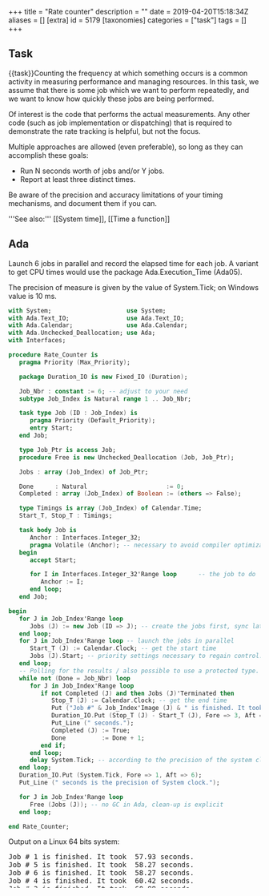 +++
title = "Rate counter"
description = ""
date = 2019-04-20T15:18:34Z
aliases = []
[extra]
id = 5179
[taxonomies]
categories = ["task"]
tags = []
+++

## Task

{{task}}Counting the frequency at which something occurs is a common activity in measuring performance and managing resources. In this task, we assume that there is some job which we want to perform repeatedly, and we want to know how quickly these jobs are being performed.

Of interest is the code that performs the actual measurements. Any other code (such as job implementation or dispatching) that is required to demonstrate the rate tracking is helpful, but not the focus.

Multiple approaches are allowed (even preferable), so long as they can accomplish these goals:

* Run N seconds worth of jobs and/or Y jobs.
* Report at least three distinct times.


Be aware of the precision and accuracy limitations of your timing mechanisms, and document them if you can.

'''See also:''' [[System time]], [[Time a function]]



## Ada

Launch 6 jobs in parallel and record the elapsed time for each job. A variant
to get CPU times would use the package Ada.Execution_Time (Ada05).

The precision of measure is given by the value of System.Tick; on Windows value is 10 ms.

```Ada
with System;                     use System;
with Ada.Text_IO;                use Ada.Text_IO;
with Ada.Calendar;               use Ada.Calendar;
with Ada.Unchecked_Deallocation; use Ada;
with Interfaces;

procedure Rate_Counter is
   pragma Priority (Max_Priority);

   package Duration_IO is new Fixed_IO (Duration);

   Job_Nbr : constant := 6; -- adjust to your need
   subtype Job_Index is Natural range 1 .. Job_Nbr;

   task type Job (ID : Job_Index) is
      pragma Priority (Default_Priority);
      entry Start;
   end Job;

   type Job_Ptr is access Job;
   procedure Free is new Unchecked_Deallocation (Job, Job_Ptr);

   Jobs : array (Job_Index) of Job_Ptr;

   Done      : Natural                      := 0;
   Completed : array (Job_Index) of Boolean := (others => False);

   type Timings is array (Job_Index) of Calendar.Time;
   Start_T, Stop_T : Timings;

   task body Job is
      Anchor : Interfaces.Integer_32;
      pragma Volatile (Anchor); -- necessary to avoid compiler optimization.
   begin
      accept Start;

      for I in Interfaces.Integer_32'Range loop      -- the job to do
         Anchor := I;
      end loop;
   end Job;

begin
   for J in Job_Index'Range loop
      Jobs (J) := new Job (ID => J); -- create the jobs first, sync later
   end loop;
   for J in Job_Index'Range loop -- launch the jobs in parallel
      Start_T (J) := Calendar.Clock; -- get the start time
      Jobs (J).Start; -- priority settings necessary to regain control.
   end loop;
   -- Polling for the results / also possible to use a protected type.
   while not (Done = Job_Nbr) loop
      for J in Job_Index'Range loop
         if not Completed (J) and then Jobs (J)'Terminated then
            Stop_T (J) := Calendar.Clock; -- get the end time
            Put ("Job #" & Job_Index'Image (J) & " is finished. It took ");
            Duration_IO.Put (Stop_T (J) - Start_T (J), Fore => 3, Aft => 2);
            Put_Line (" seconds.");
            Completed (J) := True;
            Done          := Done + 1;
         end if;
      end loop;
      delay System.Tick; -- according to the precision of the system clock
   end loop;
   Duration_IO.Put (System.Tick, Fore => 1, Aft => 6);
   Put_Line (" seconds is the precision of System clock.");

   for J in Job_Index'Range loop
      Free (Jobs (J)); -- no GC in Ada, clean-up is explicit
   end loop;

end Rate_Counter;
```


Output on a Linux 64 bits system:
<pre style="overflow: auto; height: 5em;">
Job # 1 is finished. It took  57.93 seconds.
Job # 5 is finished. It took  58.27 seconds.
Job # 6 is finished. It took  58.27 seconds.
Job # 4 is finished. It took  60.42 seconds.
Job # 3 is finished. It took  60.98 seconds.
Job # 2 is finished. It took  61.12 seconds.
0.000001 seconds is the precision of System clock.

```



## AutoHotkey


### Built in variable

The built in variable [http://ahkscript.org/docs/Variables.htm#TickCount A_TickCount] contains the number of milliseconds since the computer was rebooted. Storing this variable and later comparing it to the current value will measure the time elapsed. A_TickCount has a precision of approximately 10ms.

```AutoHotkey
SetBatchLines, -1
Tick := A_TickCount    ; store tickcount
Loop, 1000000 {
    Random, x, 1, 1000000
    Random, y, 1, 1000000
    gcd(x, y)
}
t := A_TickCount - Tick    ; store ticks elapsed
MsgBox, % t / 1000 " Seconds elapsed.`n" Round(1 / (t / 1000000000), 0) " Loop iterations per second."

gcd(a, b) {    ; Euclidean GCD
    while b
        t := b, b := Mod(a, b), a := t
    return, a
}
```

'''Output:'''

```txt
4.250000 Seconds elapsed.
235294 Loop iterations per second.
```



### Query Performance Counter

The [http://www.autohotkey.com/board/topic/48063-qpx-delay-based-on-queryperformancecounter/ QPX function] by SKAN wraps the [http://msdn.microsoft.com/en-us/library/windows/desktop/ms644904%28v=vs.85%29.aspx QueryPerformanceCounter] DLL, and is precise to one thousandth of a millisecond.

```AutoHotkey
SetBatchLines, -1
QPX(1)  ; start timer
Loop, 1000000 {
    Random, x, 1, 1000000
    Random, y, 1, 1000000
    gcd(x, y)
}
t := QPX(0) ; end timer
MsgBox, % t " Seconds elapsed.`n" Round(1 / (t / 1000000), 0) " Loop iterations per second."

QPX( N=0 ) { ; Wrapper for QueryPerformanceCounter()by SKAN | CD: 06/Dec/2009
    Static F,A,Q,P,X ; www.autohotkey.com/forum/viewtopic.php?t=52083 | LM: 10/Dec/2009
    If  ( N && !P )
        Return  DllCall("QueryPerformanceFrequency",Int64P,F) + (X:=A:=0) + DllCall("QueryPerformanceCounter",Int64P,P)
    DllCall("QueryPerformanceCounter",Int64P,Q), A:=A+Q-P, P:=Q, X:=X+1
    Return  ( N && X=N ) ? (X:=X-1)<<64 : ( N=0 && (R:=A/X/F) ) ? ( R + (A:=P:=X:=0) ) : 1
}

gcd(a, b) {    ; Euclidean GCD
    while b
        t := b, b := Mod(a, b), a := t
    return, a
}
```

'''Output:'''

```txt
4.428430 Seconds elapsed.
225814 Loop iterations per second.
```



## BaCon

The TIMER builtin returns the elapsed time since start of program run, in milliseconds.


```freebasic
' Rate counter
FOR i = 1 TO 3
    GOSUB timeit
NEXT

i = 2000
GOSUB timeit
END

LABEL timeit
    iter = 0
    starter = TIMER
    WHILE TRUE DO
        INCR iter
        IF TIMER >= starter + i THEN BREAK
    WEND
    PRINT iter, " iterations in ", i, " millisecond", IIF$(i > 1, "s", "")
    RETURN
```


```txt
prompt$ ./rate-counter
6169 iterations in 1 millisecond
16025 iterations in 2 milliseconds
23977 iterations in 3 milliseconds
28167202 iterations in 2000 milliseconds
```



## BBC BASIC

```bbcbasic
      PRINT "Method 1: Calculate reciprocal of elapsed time:"
      FOR trial% = 1 TO 3
        start% = TIME
        PROCtasktomeasure
        finish% = TIME
        PRINT "Rate = "; 100 / (finish%-start%) " per second"
      NEXT trial%

      PRINT '"Method 2: Count completed tasks in one second:"
      FOR trial% = 1 TO 3
        runs% = 0
        finish% = TIME + 100
        REPEAT
          PROCtasktomeasure
          IF TIME < finish% runs% += 1
        UNTIL TIME >= finish%
        PRINT "Rate = "; runs% " per second"
      NEXT trial%
      END

      REM This is an example, replace with the task you want to measure
      DEF PROCtasktomeasure
      LOCAL i%
      FOR i% = 1 TO 1000000
      NEXT
      ENDPROC
```

'''Sample output:'''

```txt

Method 1: Calculate reciprocal of elapsed time:
Rate = 9.09090909 per second
Rate = 9.09090909 per second
Rate = 9.09090909 per second

Method 2: Count completed tasks in one second:
Rate = 9 per second
Rate = 9 per second
Rate = 9 per second

```



## C

This code stores all of the data of the rate counter and its configuration in an instance of a struct named '''rate_state_s''', and a function named '''tic_rate''' is called on that struct instance every time we complete a job.  If a configured time has elapsed, '''tic_rate''' calculates and reports the tic rate, and resets the counter.


```c
#include <stdio.h>
#include <time.h>

// We only get one-second precision on most systems, as
// time_t only holds seconds.
struct rate_state_s
{
    time_t lastFlush;
    time_t period;
    size_t tickCount;
};

void tic_rate(struct rate_state_s* pRate)
{
    pRate->tickCount += 1;

    time_t now = time(NULL);

    if((now - pRate->lastFlush) >= pRate->period)
    {
        //TPS Report
        size_t tps = 0.0;
        if(pRate->tickCount > 0)
            tps = pRate->tickCount / (now - pRate->lastFlush);

        printf("%u tics per second.\n", tps);

        //Reset
        pRate->tickCount = 0;
        pRate->lastFlush = now;
    }
}

// A stub function that simply represents whatever it is
// that we want to multiple times.
void something_we_do()
{
    // We use volatile here, as many compilers will optimize away
    // the for() loop otherwise, even without optimizations
    // explicitly enabled.
    //
    // volatile tells the compiler not to make any assumptions
    // about the variable, implying that the programmer knows more
    // about that variable than the compiler, in this case.
    volatile size_t anchor = 0;
    size_t x = 0;
    for(x = 0; x < 0xffff; ++x)
    {
        anchor = x;
    }
}

int main()
{
    time_t start = time(NULL);

    struct rate_state_s rateWatch;
    rateWatch.lastFlush = start;
    rateWatch.tickCount = 0;
    rateWatch.period = 5; // Report every five seconds.

    time_t latest = start;
    // Loop for twenty seconds
    for(latest = start; (latest - start) < 20; latest = time(NULL))
    {
        // Do something.
        something_we_do();

        // Note that we did something.
        tic_rate(&rateWatch);
    }

    return 0;
}
```



## C++

This code defines the counter as a class, '''CRateState'''. The counter's period is configured as an argument to its constructor, and the rest of the counter state is kept as class members. A member function '''Tick()''' manages updating the counter state, and reports the tic rate if the configured period has elapsed.


```cpp
#include <iostream>
#include <ctime>

// We only get one-second precision on most systems, as
// time_t only holds seconds.
class CRateState
{
protected:
    time_t m_lastFlush;
    time_t m_period;
    size_t m_tickCount;
public:
    CRateState(time_t period);
    void Tick();
};

CRateState::CRateState(time_t period) : m_lastFlush(std::time(NULL)),
                                        m_period(period),
                                        m_tickCount(0)
{ }

void CRateState::Tick()
{
    m_tickCount++;

    time_t now = std::time(NULL);

    if((now - m_lastFlush) >= m_period)
    {
        //TPS Report
        size_t tps = 0.0;
        if(m_tickCount > 0)
            tps = m_tickCount / (now - m_lastFlush);

        std::cout << tps << " tics per second" << std::endl;

        //Reset
        m_tickCount = 0;
        m_lastFlush = now;
    }
}

// A stub function that simply represents whatever it is
// that we want to multiple times.
void something_we_do()
{
    // We use volatile here, as many compilers will optimize away
    // the for() loop otherwise, even without optimizations
    // explicitly enabled.
    //
    // volatile tells the compiler not to make any assumptions
    // about the variable, implying that the programmer knows more
    // about that variable than the compiler, in this case.
    volatile size_t anchor = 0;
    for(size_t x = 0; x < 0xffff; ++x)
    {
        anchor = x;
    }
}

int main()
{
    time_t start = std::time(NULL);

    CRateState rateWatch(5);

    // Loop for twenty seconds
    for(time_t latest = start; (latest - start) < 20; latest = std::time(NULL))
    {
        // Do something.
        something_we_do();

        // Note that we did something.
        rateWatch.Tick();
    }

    return 0;
}
```



## Common Lisp

Common Lisp already has a <code>time</code> macro.

```lisp
(time (do some stuff))
```
 will give a timing report about "stuff" on the trace output.  We can define something similar with repeats:

```lisp
(defmacro time-this (cnt &rest body)
  (let ((real-t (gensym)) (run-t (gensym)))
    `(let (,real-t ,run-t)
       (setf ,real-t (get-internal-real-time)
	     ,run-t  (get-internal-run-time))
       (loop repeat ,cnt do ,@body)
       (list (/ (- (get-internal-real-time) ,real-t)
		(coerce internal-time-units-per-second 'float))
	     (/ (- (get-internal-run-time) ,run-t)
		(coerce internal-time-units-per-second 'float))))))
```


Call the <code>time-this</code> macro to excute a loop 99 times:

```lisp
(print (time-this 99 (loop for i below 10000 sum i)))
```
which gives a pair of numbers, the real time and the run time, both in seconds:<lang>(0.023 0.022)
```



## D



```d

import std.stdio;
import std.conv;
import std.datetime.stopwatch;

int a;
void f0() {}
void f1() { auto b = a; }
void f2() { auto b = to!string(a); }


void main()
{
  auto r = benchmark!(f0, f1, f2)(10_000);

  writeln("Time fx took to run 10,000 times:\n");
  writeln("f0: ", r[0]);
  writeln("f1: ", r[1]);
  writeln("f2: ", r[2]);

}


```


```txt

Time fx took to run 10,000 times:

f0: 37 μs and 7 hnsecs
f1: 56 μs and 2 hnsecs
f2: 1 ms, 966 μs, and 6 hnsecs


```




## E


```e>def makeLamportSlot := <import:org.erights.e.elib.slot.makeLamportSlot


The rate counter:

/** Returns a function to call to report the event being counted, and an
    EverReporter slot containing the current rate, as a float64 in units of
    events per millisecond. */
def makeRateCounter(timer, reportPeriod) {
    var count := 0
    var start := timer.now()
    def &rate := makeLamportSlot(nullOk[float64], null)

    def signal() {
        def time := timer.now()
        count += 1
        if (time >= start + reportPeriod) {
            rate := count / (time - start)
            start := time
            count := 0
        }
    }

    return [signal, &rate]
}
```


The test code:


```e
/** Dummy task: Retrieve http://localhost/ and return the content. */
def theJob() {
    return when (def text := <http://localhost/> <- getText()) -> {
        text
    }
}

/** Repeatedly run 'action' and wait for it until five seconds have elapsed. */
def repeatForFiveSeconds(action) {
    def stopTime := timer.now() + 5000
    def loop() {
        if (timer.now() < stopTime) {
            when (action <- ()) -> {
                loop()
            }
        }
    }
    loop()
}

def whenever := <import:org.erights.e.elib.slot.whenever>

def [signal, &rate] := makeRateCounter(timer, 1000)

# Prepare to report the rate info.
whenever([&rate], fn {
    println(`Rate: ${rate*1000} requests/sec`)
}, fn {true})

# Do some stuff to be counted.
repeatForFiveSeconds(fn {
    signal()
    theJob()
})
```



## Erlang

Measuring elapsed time is built into the timer module. Doing something during a time period requires code. For normal use the Fun should take a large amount of microseconds, our unit of measurement.

```Erlang

-module( rate_counter ).

-export( [fun_during_seconds/2, task/0] ).

fun_during_seconds( Fun, Seconds ) ->
	My_pid = erlang:self(),
	Ref = erlang:make_ref(),
        Pid = erlang:spawn( fun() -> fun_during_seconds_loop( My_pid, Fun ) end ),
        timer:send_after( Seconds * 1000, My_pid, {stop, Ref} ),
	N = fun_during_seconds_receive_loop( Ref, Pid, 0 ),
	erlang:exit( Pid, kill ),
	N.

task() ->
    Results = [timer:tc( fun() -> io:fwrite("Hello, world!~n") end ) || _X <- lists:seq(1, 3)],
    Times = [X || {X, _Returned} <- Results],
    io:fwrite( "Times ~p, average ~p microseconds.~n", [Times, lists:sum(Times) / erlang:length(Times)]),
    N =	fun_during_seconds( fun() -> math:sqrt(123) end, 2 ),
    io:fwrite( "Square root of 123, during 2	seconds, was done ~p times.~n", [N] ).



fun_during_seconds_loop( Pid, Fun ) ->
	Fun(),
	Pid ! {one_time, erlang:self()},
	fun_during_seconds_loop( Pid, Fun ).

fun_during_seconds_receive_loop( Ref, Pid, N ) ->
	receive
	{stop, Ref} -> N;
        {one_time, Pid} -> fun_during_seconds_receive_loop( Ref, Pid, N + 1 )
	end.


```

```txt

19> rate_counter:task().
Hello, world!
Hello, world!
Hello, world!
Times [54,26,52], average 44.0 microseconds.
Square root of 123, during 2 seconds, was done 6398906 times.

```



## ERRE


```ERRE

PROGRAM RATE_COUNTER

!
! for rosettacode.org
!

!
! This is an example, replace with the task you want to  measure
!
PROCEDURE TASK_TO_MEASURE
  LOCAL I
    FOR I=1 TO 1000000 DO
    END FOR
END PROCEDURE

BEGIN
    PRINT("Method 1: Calculate reciprocal of elapsed time:")
    FOR TRIAL%=1 TO 3 DO
      START=TIMER
      TASK_TO_MEASURE
      FINISH=TIMER
      PRINT("Rate =";100/(FINISH-START);"per second")
    END FOR

    PRINT("Method 2: Count completed tasks in one minute:")
    FOR TRIAL%=1 TO 3 DO
      RUNS%=0
      FINISH=TIMER+60
      REPEAT
        TASK_TO_MEASURE
        IF TIMER<FINISH THEN RUNS%+=1 END IF
      UNTIL TIMER>=FINISH
      PRINT("Rate =";RUNS%;"per minute")
    END FOR
END PROGRAM

```

Time elapsed is measured with TIMER function (taken from computer clock).
```txt

Method 1: Calculate reciprocal of elapsed time:
Rate = 25.24655 per second
Rate = 25.32147 per second
Rate = 25.6513 per second
Method 2: Count completed tasks in one minute:
Rate = 15 per second
Rate = 15 per second
Rate = 15 per second

```



## Fortran

Standard Fortran does not offer facilities for starting another task, nor for monitoring such a task's consumption of cpu time against clock time. However, a program can monitor its ''own'' usage by invoking a suitable routine at appropriate points in its computation, say on each new iteration of its outermost DO-loop, and thus generate progress reports that could also include an estimated time of finishing. This requires access to system timers, usually achieved via invocations of special routines that are often specific to an installation. But F90 introduced the intrinsic <code>CALL CPU_TIME(T)</code> that returns a "processor-dependent approximation of the processor time in seconds" in <code>T</code> a floating-point variable.

Similarly, an installation may offer local routines to report the date and time, and F90 has introduced an intrinsic that can be invoked as <code>CALL DATE_AND_TIME(VALUES = MARK)</code> where MARK is an eight-element integer array, rather exhaustingly returning year, month, day, minutes from GMT (or UT, ''etc''), hour, minute, second, milliseconds.

So, in
```Fortran
      DO I = FIRST,LAST
        IF (PROGRESSNOTE((I - FIRST)/(LAST - FIRST + 1.0))) WRITE (6,*) "Reached ",I,", towards ",LAST
        ...much computation...
      END DO
```

Function PROGRESSNOTE is invoked at the start of each iteration, with its parameter stating how much progress has been made on a scale of zero to one, with a "zero progress" restarting its timers. The function notes whether sufficient clock time has elapsed since its previous report (more than six seconds, for example) and if so, returns ''true'' after starting an output line with a standard report giving an estimated time to run and an estimated time (and date, if not the current day) of finishing. This line is not terminated; the invoking routine appends its own progress message, tailored to the nature of the task it is working through. For instance,

```txt

                              Standard progress report|Tailored message.
ETF + 6·2hrs!@Monday    17/ 7/2017  5:23:25·013am.  0% Dumping Monday     3/ 2/1749.
ETF + 6·2hrs!@Monday    17/ 7/2017  5:23:37·167am.  0% Dumping Sunday     9/ 3/1749.
ETF + 6·2hrs!@Monday    17/ 7/2017  5:26:06·383am.  0% Dumping Friday    11/ 4/1749.
ETF + 6·1hrs!@Monday    17/ 7/2017  5:21:23·397am.  0% Dumping Friday    16/ 5/1749.

```

Thus, the human waiting at the computer screen can monitor the rate of progress and know to go for a walk, or not.

Incidentally, on windows systems at least, frequent invocations of the date and time routine can cause execution to run ''much'' slower, or worse. A loop waiting for the system's DATE_AND_TIME result to attain a specified value will instead cause a crash.

For another approach, imagine a long-running program, WORKER, that writes various remarks to standard output as it goes, and consider another, TIMESTAMP, that copies from standard input to standard output, prefixing each line with a date and time stamp, perhaps invoked via something like <code>WORKER | TIMESTAMP >Log.txt</code> - the vertical bar an amusing choice to symbolise a horizontal "pipe". When everything finishes, the log file can be analysed to determine the rate of progress. But alas, in the windows world, the stages of a "pipeline" are performed serially, not simultaneously - the vertical bar symbolising this separation. All output from WORKER will be saved in a temporary disc file then when WORKER finishes that file will be fed as input to TIMESTAMP, thereby producing data only on the rate of file input/output.


## Go

```go
package main

import (
    "fmt"
    "math/rand"
    "time"
)

// representation of time.Time is nanosecond, actual resolution system specific
type rateStateS struct {
    lastFlush time.Time
    period    time.Duration
    tickCount int
}

func ticRate(pRate *rateStateS) {
    pRate.tickCount++
    now := time.Now()
    if now.Sub(pRate.lastFlush) >= pRate.period {
        // TPS Report
        tps := 0.
        if pRate.tickCount > 0 {
            tps = float64(pRate.tickCount) / now.Sub(pRate.lastFlush).Seconds()
        }
        fmt.Println(tps, "tics per second.")

        // Reset
        pRate.tickCount = 0
        pRate.lastFlush = now
    }
}

func somethingWeDo() {
    time.Sleep(time.Duration(9e7 + rand.Int63n(2e7))) // sleep about .1 second.
}

func main() {
    start := time.Now()

    rateWatch := rateStateS{
        lastFlush: start,
        period:    5 * time.Second,
    }

    // Loop for twenty seconds
    latest := start
    for latest.Sub(start) < 20*time.Second {
        somethingWeDo()
        ticRate(&rateWatch)
        latest = time.Now()
    }
}
```

Output:

```txt

9.941784884430728 tics per second.
10.01399996465647 tics per second.
9.848572291869138 tics per second.

```



## Haskell

This solution returns the time deltas in picosecond resolution.

```haskell

import Control.Monad
import Control.Concurrent
import Data.Time

getTime :: IO DiffTime
getTime = fmap utctDayTime getCurrentTime

addSample :: MVar [a] -> a -> IO ()
addSample q v = modifyMVar_ q (return . (v:))

timeit :: Int -> IO a -> IO [DiffTime]
timeit n task = do
    samples <- newMVar []
    forM_ [0..n] $ \n -> do
        t1 <- getTime
        task
        t2 <- getTime
        addSample samples (t2 - t1)

    readMVar samples

main = timeit 10 (threadDelay 1000000)

```



## HicEst

The script opens a modeless dialog with 3 buttons: "Hits++" to increase Hits, "Count 5 sec" to reset Hits and initialize a delayed call to F5 after 5 sec, "Rate" to display the current rate on the status bar.

```HicEst
CHARACTER prompt='Count "Hits++" for 5 sec, get current rate'

DLG(Button="1:&Hits++", CALL="cb", B="2:&Count 5sec", B="3:&Rate", RC=retcod, TItle=prompt, WIN=hdl)

SUBROUTINE cb              ! callback after dialog buttons
  IF(retcod == 1) THEN     ! "Hits++" button
    Hits = Hits + 1
  ELSEIF(retcod == 2) THEN ! "Count 5 sec" button
    Hits = 0
    ALARM(5, 5)            ! call F5 in 5 seconds
    t_start = TIME()
  ELSE                     ! "Rate" button
    sec = TIME() - t_start
    WRITE(StatusBar) 'Average rate since last "5 sec" button = ', hits/sec, " Hz"
  ENDIF
END

SUBROUTINE F5 ! called 5 sec after button "5 sec"
  WRITE(StatusBar) Hits, "hits last 5 sec"
END
```



## J

'''Solution'''


```j
   x (6!:2) y
```

The foreign conjunction <code>6!:2</code> will execute the code <code>y</code> (right argument), <code>x</code> times (left argument) and report the average time in seconds required for one execution.

'''Example:'''

```j
   list=: 1e6 ?@$ 100           NB. 1 million random integers from 0 to 99
   freqtable=: ~. ,. #/.~       NB. verb to calculate and build frequency table
   20 (6!:2) 'freqtable list'   NB. calculate and build frequency table for list, 20 times
0.00994106
```


Note, if instead we want distinct times instead of averaged times we can use a repeated counter for the number of times to execute the code


```j
   1 1 1 (6!:2) 'freqtable list'
0.0509995 0.0116702 0.0116266
```



## Java

```java
import java.util.function.Consumer;

public class RateCounter {

    public static void main(String[] args) {
        for (double d : benchmark(10, x -> System.out.print(""), 10))
            System.out.println(d);
    }

    static double[] benchmark(int n, Consumer<Integer> f, int arg) {
        double[] timings = new double[n];
        for (int i = 0; i < n; i++) {
            long time = System.nanoTime();
            f.accept(arg);
            timings[i] = System.nanoTime() - time;
        }
        return timings;
    }
}
```



```txt
70469.0
2047.0
1169.0
877.0
877.0
877.0
877.0
877.0
877.0
877.0
```



###  Stream based solution

```java
import java.util.function.IntConsumer;
import java.util.stream.DoubleStream;

import static java.lang.System.nanoTime;
import static java.util.stream.DoubleStream.generate;

import static java.lang.System.out;

public interface RateCounter {
  public static void main(final String... arguments) {
    benchmark(
      10,
      x -> out.print(""),
      10
    )
      .forEach(out::println)
    ;
  }

  public static DoubleStream benchmark(
    final int n,
    final IntConsumer consumer,
    final int argument
  ) {
    return generate(() -> {
      final long time = nanoTime();
      consumer.accept(argument);
      return nanoTime() - time;
    })
      .limit(n)
    ;
  }
}
```



```txt
81431.0
3987.0
3205.0
3081.0
3020.0
3101.0
3040.0
3102.0
3072.0
3060.0
```



## JavaScript

The ''benchmark'' function below executes a given function n times, calling it with the specified arguments. After execution of all functions, it returns an array with the execution time of each execution, in milliseconds.


```javascript
function millis() { // Gets current time in milliseconds.
  return (new Date()).getTime();
}

/* Executes function 'func' n times, returns array of execution times. */
function benchmark(n, func, args) {
  var times = [];
  for (var i=0; i<n; i++) {
    var m = millis();
    func.apply(func, args);
    times.push(millis() - m);
  }
  return times;
}
```



## Jsish


```javascript
#!/usr/bin/env jsish
"use strict";
/* Rate counter, timer access, in Jsish */

/* System time in milliseconds */
var runs = 0, newMs;
function countJobsIsTheJob() { runs += 1; }
var milliSeconds = strptime();
while ((newMs = strptime()) < (milliSeconds + 1000)) { countJobsIsTheJob(); }
puts(runs, 'runs in', newMs - milliSeconds, 'ms');


/* Builtin times test(callback, runs), result in microseconds */
function sleeper() { sleep(10); }

var timer;
for (var i = 1; i < 4; i++) {
    timer = times(sleeper, 100);
    puts(timer, 'μs to sleep 10 ms, 100 times');
}
```


```txt

prompt$ jsish rateCounter.jsi
81494 runs in 1000 ms
1019410 μs to sleep 10 ms, 100 times
1018384 μs to sleep 10 ms, 100 times
1018984 μs to sleep 10 ms, 100 times
```



## Julia

The elapsed() macro in Julia generally is accurate in the nanosecond range.

```julia
dosomething() = sleep(abs(randn()))

function runNsecondsworthofjobs(N)
    times = Vector{Float64}()
    totaltime = 0
    runcount = 0
    while totaltime < N
        t = @elapsed(dosomething())
        push!(times, t)
        totaltime += t
        runcount += 1
    end
    println("Ran job $runcount times, for total time of $totaltime seconds.")
    println("Average time per run was $(sum(times)/length(times)) seconds.")
    println("Individual times of the jobs in seconds were:")
    for t in times
        println("    $t")
    end
end

runNsecondsworthofjobs(5)

```
```txt
 Ran job 5 times, for total time of 5.215301074 seconds.
 Average time per run was 1.0430602148 seconds.
 Individual times of the jobs in seconds were:
     1.901202753
     0.706044625
     0.485377196
     0.489283165
     1.633393335

```



## Kotlin

```scala
// version 1.1.3

typealias Func<T> = (T) -> T

fun cube(n: Int) = n * n * n

fun <T> benchmark(n: Int, func: Func<T>, arg: T): LongArray {
    val times = LongArray(n)
    for (i in 0 until n) {
         val m = System.nanoTime()
         func(arg)
         times[i] = System.nanoTime() - m
    }
    return times
}

fun main(args: Array<String>) {
    println("\nTimings (nanoseconds) : ")
    for (time in benchmark(10, ::cube, 5)) println(time)
}
```


Sample output:

```txt

154430
2100
1275
1138
1063
1113
1087
1088
1063
1025

```



## Liberty BASIC

precision depends on OS. It is 16 (sometines cames as 15) ms for XP and 10 ms for Win2000.

```lb

Print "Rate counter"
print "Precision: system clock, ms ";
t0=time$("ms")
while time$("ms")=t0    'busy loop till click ticks
wend
print time$("ms")-t0
print

Print "Run jobs N times, report every time"
Print "After that, report average time"
N=10
t00=time$("ms")
for i = 1 to 10
    scan
    t0=time$("ms")
    'any code we want to measure goes here
    res = testFunc()
    'end of measured code
    t1=time$("ms")
    ElapsedTime = t1-t0
    print "Job #";i;" Elapsed time, ms ";ElapsedTime, 1000/ElapsedTime; " ticks per second"
next
print "---------------------------------"
print "Average time, ms, is ";(t1-t00)/N,  1000/((t1-t00)/N); " ticks per second"


print
print "Run jobs for not less then N seconds (if time up, it'll finish last job)"
print "After that, report average time"

NSec=5
i = 0
t00=time$("ms")
while time$("ms")<t00+NSec*1000
    scan
    i = i+1
    t0=time$("ms")
    'any code we want to measure goes here
    res = testFunc()
    'end of measured code
    t1=time$("ms")
    ElapsedTime = t1-t0
    print "Job #";i;" Elapsed time, ms ";ElapsedTime,  1000/ElapsedTime; " ticks per second"
wend
print "---------------------------------"
print "Average time, ms, is ";(t1-t00)/i,  1000/((t1-t00)/i); " ticks per second"

end

function testFunc()
    s=0
    for i = 1 to 30000
        s=s+sin(i)/30000
    next
    testFunc = s
end function

```



## OxygenBasic

Rate Counter Deluxe, giving start and finish times + duration. The duration is measured in seconds using the system performance counter, resolved to the nearest microsecond.

```oxygenbasic

'
### ==

'TIME API
'
### ==


'http://msdn.microsoft.com/en-us/library/windows/desktop/ms724950(v=vs.85).aspx

extern lib "kernel32.dll"

type SYSTEMTIME
  WORD wYear
  WORD wMonth
  WORD wDayOfWeek
  WORD wDay
  WORD wHour
  WORD wMinute
  WORD wSecond
  WORD wMilliseconds
end type

void GetSystemTime(SYSTEMTIME*t)
void GetLocalTime(SYSTEMTIME*t)
void QueryPerformanceCounter(quad*c)
void QueryPerformanceFrequency(quad*freq)
void Sleep(sys millisecods)

end extern

String WeekDay[7]={"Sunday","Monday","Tuesday","Wednesday",
"Thursday","Friday","Saturday"}

String MonthName[12]={"January","February","March","April","May","June",
"July","August","September","October","November","December"}


'
### ========

Class Jobrecord
'
### ========


  has SYSTEMTIME stt
  has SYSTEMTIME fin
  quad countA
  quad CountB
  quad freq
  sys  serial

  method pad(string s) as string
    method=s
    if len(method)<2 then method="0"+method
  end method


  method ShowDateTime(sys a,f) as string

  SYSTEMTIME *t

  if a then
    @t=@fin
  else
    @t=@stt
  end if
  '
  String month=pad(str t.wMonth)
  String day=pad(str t.wDay)
  if f=0 then
    return "" t.wYear "-" month "-" day "    "+
    pad(t.wHour) ":" pad(t.wMinute) ":" pad(t.wSecond) ":" t.wMilliSeconds
  elseif f=1
    return WeekDay[t.wDayOfWeek+1 and 7 ] " " +
    MonthName[t.wMonth and 31] " " day " " t.wYear
  end if
  end method

  method Start()
  QueryPerformanceCounter countA
  QueryPerformanceFrequency freq
  serial++
  GetLocalTime stt
  end method

  method Finish()
  GetLocalTime fin
  QueryPerformanceCounter countB
  end method


  method ShowDuration() as string
  return str((countB-countA)/freq,6) 'seconds with microsecond resolution
  end method

  method report() as string
  string tab=chr(9), cr=chr(13)+chr(10)
  method="Job:" tab serial cr +
  "Duration:"   tab ShowDuration() cr +
  "Start: "     tab ShowDateTime(0,0) cr +
  "Finish:"     tab ShowDateTime(1,0) cr +
  ShowDateTime(1,1) cr
  end method

end class

'#recordof JobRecord

'====
'TEST
'====

JobRecord JR
JR.start
sleep 100 'JOB!
JR.finish
print JR.Report
'putfile "s.txt",JR.Report
'
'Job:	1
'Duration:	0.099026
'Start: 	2012-07-01    00:52:36:874
'Finish:	2012-07-01    00:52:36:974
'Sunday July 01 2012

```



## Mathematica

The first parameter for both of these functions can be any program code.

<lang>jobRateCounted[fn_,Y_Integer]:=First[AbsoluteTiming[Do[fn,{Y}]]/Y;
SetAttributes[jobRateCounted,HoldFirst]

jobRatePeriod[fn_,time_]:=Block[{n=0},TimeConstrained[While[True,fn;n++]];n/time];
SetAttributes[jobRatePeriod,HoldFirst]
```



## PARI/GP


```parigp
a=0;
b=0;
for(n=1,20000000,
  a=a+gettime();
  if(a>60000,print(b);a=0;b=0);
'''code to test'''
  b=b+1;
  a=a+gettime();
  if(a>60000,print(b);a=0;b=0)
)
```



## Perl

The [http://perldoc.perl.org/Benchmark.html Benchmark] module can rate code per time, or per loops executed:

```perl
use Benchmark;

timethese COUNT,{ 'Job1' => &job1, 'Job2' => &job2 };

sub job1
{
	...job1 code...
}
sub job2
{
	...job2 code...
}
```

A negative COUNT will run each job for at least COUNT seconds.

A positive COUNT will run each job COUNT times.

## Perl 6


```perl6
sub runrate($N where $N > 0, &todo) {
    my $n = $N;

    my $start = now;
    todo() while --$n;
    my $end = now;

    say "Start time: ", DateTime.new($start).Str;
    say "End time: ", DateTime.new($end).Str;
    my $elapsed = $end - $start;

    say "Elapsed time: $elapsed seconds";
    say "Rate: { ($N / $elapsed).fmt('%.2f') } per second\n";
}

sub factorial($n) { (state @)[$n] //= $n < 2 ?? 1 !! $n * factorial($n-1) }

runrate 10000, { state $n = 1; factorial($n++) }

runrate 10000, { state $n = 1; factorial($n++) }
```

```txt
Start time: 2013-03-08T20:57:02Z
End time: 2013-03-08T20:57:03Z
Elapsed time: 1.5467497 seconds
Rate: 6465.17 per second

Start time: 2013-03-08T20:57:03Z
End time: 2013-03-08T20:57:04Z
Elapsed time: 0.7036318 seconds
Rate: 14211.98 per second
```

The <tt>Instant</tt> type in Perl 6 is defined to be based on TAI seconds, and represented with rational numbers that are more than sufficiently accurate to represent your clock's accuracy.  The actual accuracy will depend on your clock's accuracy (even if you don't have an atomic clock in your kitchen, your smartphone can track various orbiting atomic clocks, right?) modulo the vagaries of returning the atomic time (or unreasonable facsimile) via system calls and library APIs.


## Phix

On windows, time() advances in ~0.015s increments, whereas on linux it is ~0.0000016s.

```Phix
procedure task_to_measure()
    sleep(0.1)
end procedure

printf(1,"method 1: calculate reciprocal of elapsed time:\n")
for trial=1 to 3 do
    atom t=time()
    task_to_measure()
    t = time()-t
    string r = iff(t?sprintf("%g",1/t):"inf")
    printf(1,"rate = %s per second\n",{r})
end for

printf(1,"method 2: count completed tasks in one second:\n")
for trial=1 to 3 do
    integer runs=0
    atom finish=time()+1
    while true do
        task_to_measure()
        if time()>=finish then exit end if
        runs += 1
    end while
    printf(1,"rate = %d per second\n",runs)
end for
```

Of course it fails to achieve the perfect 10/s, due to the overhead of call/ret/time/printf etc.

```txt

method 1: calculate reciprocal of elapsed time:
rate = 9.17431 per second
rate = 9.09091 per second
rate = 9.17431 per second
method 2: count completed tasks in one second:
rate = 9 per second
rate = 9 per second
rate = 9 per second

```



## PicoLisp

[http://software-lab.de/doc/refU.html#usec usec] returns a relative time in
microseconds. This can be used, for example, to measure the time between two key
strokes

```PicoLisp
(prin "Hit a key ... ")
(key)
(prinl)
(let Usec (usec)
   (prin "Hit another key ... ")
   (key)
   (prinl)
   (prinl "This took " (format (- (usec) Usec) 6) " seconds") )
```

Output:

```txt
Hit a key ...
Hit another key ...
This took 3.132058 seconds
```

The [http://software-lab.de/doc/refB.html#bench bench] benchmark function could
also be used. Here we measure the time until a key is pressed

```PicoLisp
(bench (key))
```


```txt
1.761 sec
-> "a"
```



## PowerShell


```PowerShell

[datetime]$start = Get-Date

[int]$count = 3

[timespan[]]$times = for ($i = 0; $i -lt $count; $i++)
{
    Measure-Command {0..999999 | Out-Null}
}

[datetime]$end = Get-Date

$rate = [PSCustomObject]@{
    StartTime      = $start
    EndTime        = $end
    Duration       = ($end - $start).TotalSeconds
    TimesRun       = $count
    AverageRunTime = ($times.TotalSeconds | Measure-Object -Average).Average
}

$rate | Format-List

```

```txt

StartTime      : 10/27/2016 3:33:16 PM
EndTime        : 10/27/2016 3:33:30 PM
Duration       : 13.9062588
TimesRun       : 3
AverageRunTime : 4.63301593333333

```



## PureBasic


### Counting frequence of an event


```PureBasic
Procedure.d TimesPSec(Reset=#False)
  Static starttime, cnt
  Protected Result.d, dt
  If Reset
    starttime=ElapsedMilliseconds(): cnt=0
  Else
    cnt+1
    dt=(ElapsedMilliseconds()-starttime)
    If dt
      Result=cnt/(ElapsedMilliseconds()-starttime)
    EndIf
  EndIf
  ProcedureReturn Result*1000
EndProcedure

If OpenWindow(0,#PB_Ignore,#PB_Ignore,220,110,"",#PB_Window_SystemMenu)
  Define Event, r.d, GadgetNumber
  ButtonGadget(0,10, 5,200,35,"Click me!")
  ButtonGadget(1,10,70,100,35,"Reset")
  TextGadget  (2,10,45,200,25,"")
  TimesPSec(1)
  Repeat
    Event=WaitWindowEvent()
    If Event=#PB_Event_Gadget
      GadgetNumber =EventGadget()
      If GadgetNumber=0
        r=TimesPSec()
        SetGadgetText(2,"You are clicking at "+StrD(r,5)+" Hz.")
      ElseIf GadgetNumber=1
        TimesPSec(1)
        SetGadgetText(2,"Counter zeroed.")
      EndIf
    EndIf
  Until Event=#PB_Event_CloseWindow
EndIf
```



### Counting events for a time period


```PureBasic
Procedure DummyThread(arg)
  Define.d dummy=#PI*Pow(arg,2)/4
EndProcedure

start=ElapsedMilliseconds()
Repeat
  T=CreateThread(@DummyThread(),Random(100))
  WaitThread(T)
  cnt+1
Until start+10000<=ElapsedMilliseconds(); Count for 10 sec

msg$="We got "+Str(cnt)+" st."+Chr(10)+StrF(cnt/10,2)+" threads per sec."
MessageRequester("Counting threads in 10 sec",msg$)
```



## Python


```python
import subprocess
import time

class Tlogger(object):
    def __init__(self):
        self.counts = 0
        self.tottime = 0.0
        self.laststart = 0.0
        self.lastreport = time.time()

    def logstart(self):
        self.laststart = time.time()

    def logend(self):
        self.counts +=1
        self.tottime += (time.time()-self.laststart)
        if (time.time()-self.lastreport)>5.0:   # report once every 5 seconds
           self.report()

    def report(self):
        if ( self.counts > 4*self.tottime):
            print "Subtask execution rate: %f times/second"% (self.counts/self.tottime);
        else:
            print "Average execution time: %f seconds"%(self.tottime/self.counts);
        self.lastreport = time.time()


def taskTimer( n, subproc_args ):
    logger = Tlogger()

    for x in range(n):
        logger.logstart()
        p = subprocess.Popen(subproc_args)
        p.wait()
        logger.logend()
    logger.report()


import timeit
import sys

def main( ):

    # for accurate timing of code segments
    s = """j = [4*n for n in range(50)]"""
    timer = timeit.Timer(s)
    rzlts = timer.repeat(5, 5000)
    for t in rzlts:
        print "Time for 5000 executions of statement = ",t

    # subprocess execution timing
    print "#times:",sys.argv[1]
    print "Command:",sys.argv[2:]
    print ""
    for k in range(3):
       taskTimer( int(sys.argv[1]), sys.argv[2:])

main()
```

Usage Example:
First argument is the number of times to iterate. Additional arguments are command to execute.

```txt
C:>rateCounter.py 20 md5.exe
```



## Racket


```Racket

#lang racket

;; Racket has a useful `time*' macro that does just what's requested:
;; run some expression N times, and produce timing results
(require unstable/time)

;; Sample use:
(define (fib n) (if (<= n 1) n (+ (fib (- n 1)) (fib (- n 2)))))
(time* 10 (fib 38))

;; But of course, can be used to measure external processes too:
(time* 10 (system "sleep 1"))

```


Sample output:

```txt

; run #1... -> 39088169
; run #2... -> 39088169
; run #3... -> 39088169
; run #4... -> 39088169
; run #5... -> 39088169
; run #6... -> 39088169
; run #7... -> 39088169
; run #8... -> 39088169
; run #9... -> 39088169
; run #10... -> 39088169
; 10 runs, 2 best/worst removed, 6 left for average:
; cpu time: 778ms = 778ms + 0ms gc; real time: 780ms
39088169
; run #1... -> #t
; run #2... -> #t
; run #3... -> #t
; run #4... -> #t
; run #5... -> #t
; run #6... -> #t
; run #7... -> #t
; run #8... -> #t
; run #9... -> #t
; run #10... -> #t
; 10 runs, 2 best/worst removed, 6 left for average:
; cpu time: 3ms = 3ms + 0ms gc; real time: 1007ms
#t

```



## REXX

Programming note:   The   '''$CALC'''   (REXX) program which is invoked below is a general purpose calculator which supports a multitude

of functions (over 1,500),   and can show the results in many different formats   (some of which are shown here).

```rexx
/*REXX program reports on the amount of elapsed time 4 different tasks use (wall clock).*/
time.=                                           /*nullify times for all the tasks below*/
/*──────────────────────────────────────────────────────────────────────────────────────*/
call time 'Reset'                                /*reset the REXX (elapsed) clock timer.*/
                                                 /*show pi in hex to  2,000 dec. digits.*/
                  task.1= 'base(pi,16)  ;;;  lowercase   digits 2k   echoOptions'
                  call '$CALC' task.1            /*perform task number one  (via $CALC).*/
time.1=time('E')                                 /*get and save the time used by task 1.*/
/*──────────────────────────────────────────────────────────────────────────────────────*/
call time 'Reset'                                /*reset the REXX (elapsed) clock timer.*/
                                                 /*get primes  40000 ──► 40800 and      */
                                                 /*show their differences.              */
                  task.2= 'diffs[ prime(40k, 40.8k) ]  ;;;  GRoup 20'
                  call '$CALC' task.2            /*perform task number two  (via $CALC).*/
time.2=time('E')                                 /*get and save the time used by task 2.*/
/*──────────────────────────────────────────────────────────────────────────────────────*/
call time 'Reset'                                /*reset the REXX (elapsed) clock timer.*/
                                                 /*show the  Collatz sequence  for a    */
                                                 /*stupidly gihugeic number.            */
                  task.3= 'Collatz(38**8)  ;;;  Horizontal'
                  call '$CALC' task.3            /*perform task number three (via $CALC)*/
time.3=time('E')                                 /*get and save the time used by task 3.*/
/*──────────────────────────────────────────────────────────────────────────────────────*/
call time 'Reset'                                /*reset the REXX (elapsed) clock timer.*/
                                                 /*plot  SINE  in  ½  degree increments.*/
                                                 /*using five decimal digits  (¬ 60).   */
                  task.4= 'sinD(-180, +180, 0.5)  ;;;  Plot  DIGits 5   echoOptions'
                  call '$CALC' task.4            /*perform task number four (via $CALC).*/
time.4=time('E')                                 /*get and save the time used by task 4.*/
/*──────────────────────────────────────────────────────────────────────────────────────*/
say
    do j=1  while  time.j\==''
    say 'time used for task'     j     "was"     right(format(time.j,,0),4)     'seconds.'
    end   /*j*/
                                                 /*stick a fork in it,  we're all done. */
```

'''output'''   (of the tasks as well as the above REXX timer program):

(The terminal screen size used was '''60''' deep x '''100''' wide.)
<pre style="height:140ex">
                        ╔════════════════════════════════════════════════╗
                        ║ base(pi,16);;; lowercase digits 2k echoOptions ║
                        ╚════════════════════════════════════════════════╝
3.243f6a8885a308d313198a2e03707344a4093822299f31d0082efa98ec4e6c89452821e638d01377be5466cf34e90c6cc
0ac29b7c97c50dd3f84d5b5b54709179216d5d98979fb1bd1310ba698dfb5ac2ffd72dbd01adfb7b8e1afed6a267e96ba7c
9045f12c7f9924a19947b3916cf70801f2e2858efc16636920d871574e69a458fea3f4933d7e0d95748f728eb658718bcd5
882154aee7b54a41dc25a59b59c30d5392af26013c5d1b023286085f0ca417918b8db38ef8e79dcb0603a180e6c9e0e8bb0
1e8a3ed71577c1bd314b2778af2fda55605c60e65525f3aa55ab945748986263e8144055ca396a2aab10b6b4cc5c341141e
8cea15486af7c72e993b3ee1411636fbc2a2ba9c55d741831f6ce5c3e169b87931eafd6ba336c24cf5c7a32538128958677
3b8f48986b4bb9afc4bfe81b6628219361d809ccfb21a991487cac605dec8032ef845d5de98575b1dc262302eb651b88238
93e81d396acc50f6d6ff383f442392e0b4482a484200469c8f04a9e1f9b5e21c66842f6e96c9a670c9c61abd388f06a51a0
d2d8542f68960fa728ab5133a36eef0b6c137a3be4ba3bf0507efb2a98a1f1651d39af017666ca593e82430e888cee86194
56f9fb47d84a5c33b8b5ebee06f75d885c12073401a449f56c16aa64ed3aa62363f77061bfedf72429b023d37d0d724d00a
1248db0fead349f1c09b075372c980991b7b25d479d8f6e8def7e3fe501ab6794c3b976ce0bd04c006bac1a94fb6409f60c
45e5c9ec2196a246368fb6faf3e6c53b51339b2eb3b52ec6f6dfc511f9b30952ccc814544af5ebd09bee3d004de334afd66
0f2807192e4bb3c0cba85745c8740fd20b5f39b9d3fbdb5579c0bd1a60320ad6a100c6402c7279679f25fefb1fa3cc8ea5e
9f8db3222f83c7516dffd616b152f501ec8ad0552ab323db5fafd23876053317b483e00df829e5c57bbca6f8ca01a87562e
df1769dbd542a8f6287effc3ac6732c68c4f5573695b27b0bbca58c8e1ffa35db8f011a010fa3d98fd2183b84afcb56c2dd
1d35b9a53e479b6f84565d28e49bc4bfb9790e1ddf2daa4cb7e3362fb1341cee4c6e8ef20cada36774c01d07e9efe2bf11f
b495dbda4dae909198eaad8e716b93d5a0d08ed1d0afc725e08e3c5b2f8e7594b78ff6e2fbf2122b648cb209fda49d89455
e99887a81cf7dc407e83568cdc24fd608c80225f7ada98babf283a8e1b06bbdbb6e99f6b4bc3e795e7be1c57b21085778ab
866f897578cec3600fb01b0789912575fefdc4595bf054658d676f6323cd6db1584bc6747713a2a431395d62de6646642e9
a995fb71811b93af99e6eb7b169c96740aa3a0f9ea3244ab192f10b595dc3e27cfec33f1341a2830a7a30cc356b0a13aa06
a5cffb2b87f9ae0dac27c0f649d4b5f0339
                                  ╔════════════════════════════╗
                                  ║ diffs[ prime(40k, 40.8k) ] ║
                                  ╚════════════════════════════╝
  1► 30 12  2  4 14 42  4  2  4 20  4  2 10  2 10 20 10  6  6 20
 21► 10 14 10  2 34  6 78 12 18 12 12  2  6 18  6  6  4  8 18 10
 41►  8 22  2 10  2 36  4  6  8  4  6  6  8 12 10  6 14  4 60 14
 61► 46  6 18  6 12 12 12 14 16 24 12 14 28 30  8 10  8  4 18  8
 81► 12 10 12  2  6 12 22  8 16  6 14  6  4 12 14 10  8  6  6  4
101► 14  6  4 18  8  4 20 18 48  4  2  4 36 20 10  6  8 22  8 16
121► 14 22 20 12 12 18 18 22  6 12 30 14  6 12 16  6  8 12  4  2
141► 22 30  2 16 18 14  6  6 24  6  4  2 12  6 12  4 26 30 24 34
161► 20  4  8  4  6 12 20 22  6  2 16  6 56 10 14 10 14  4  2 10
181► 20 18 28 14 24  4  8 12 16  6  6  2  6  6 10 14  4 42 18  6
201►  2  4  6  8 12 30 24  4 24  6  6  8 18  4 20  4  2 18  4  6
221►  2 12 12 10  6  8  6 16 14 16  8 10 24  2 10 24  2 18 24  6
241► 10 14 46 14 30 10 26 30 12 24  4 12 30  2 10  8  4  6  8  4
261► 30  8 28  6 14 10 20 10 12  8 10  2 24 10 24 14 10  8  4 20
281► 18 10  6  6 14 34  8 10 14  6 22 26 12 10  8  6 18  6  4  6
301►  6 14 22  2 16  2 10 14 10  6 14 24 22  8 16 18 20 28  8 10
321► 24  6 12 12 20  6  6  6 22  2 18 10 12  8  6 22 14 16 24 18
341►  2 24 12 22  8  4 24 14  6 22  8 10  2 28  2  4 38 12 34 20
361► 10  2  4  8 18  4 48 12 24  6 18 12  6  8 10 42 24 14 60 24
381► 36 12 22  8 12 12  6  4 18 20 12 10  8  6 24  6  4 30  6  2
401► 54 48 36  4 12  8 12  6 22  6  6 14 10 32 18 12 10 24 24 20
421►  6 10  6 38 10 14 18 12 16 12  2 22 24 42  8  4  2 60  6 10
441► 14 18 18 18 16 30 14  4  2 10  8 10 20 12 16 14  6 24 16  2
461► 12 10 18  2 24 34 12 14  6 10  6  2 10  8 28  2 10  2  6 10
481► 26 10  6 32 10 12  6  2 16 12 20 10 14  6 12 16 20  4  2 10
501► 14  4  6  2  4 14 16  8 36 10  2 12 16 20  4 12  6 30 38 16
521►  6 14  4  2 22  6 14 16  6  8 28  2  6 16  6 14  6 12 22 44
541►  6  4 24  2  6 28 14 22 20  4  6 36 14 18  6  4  6 26  4  2
561► 18 10  6  6  2  6  4  8 18 54 28 12  2  4 30 12  2  6 24 10
581► 12  6  8 10  6  8 16 12 14  6  4 18  8 10  2 12 30 16  2  6
601► 36 10 30  6 18  6  6  2 10 30  6 12 50 24  6  4  8 10 26  6
621►  4  2 18  4  2  6 10 12  2 24 16  6  2  6  4  8  4  6  8  6
641► 28 18  2  6 10  2 22 18 14 30 10 26 28  6 30  8  6 10  6  6
661►  2 10 36  2 12 10  6  6  6 14  6 10 20 12  6 24  6  6 28 18
681► 14  4 12 12 26 12 22 12  8 10  8 24 10  8 40  8  4 14  6 24
701►  4 18 12  6 20 22  2 16  6 20 16 30  8  6 18  6 22 18  2 18
721►  4  8 10  8 22  8  6 36 10 12  2  4 14 42 18 22  6 14  4  2
741► 10  2 42 10 18 30  2  6  4 14  6 10 14  4 18  2 16 14 10  2
761► 28  2 16  2 16 12 12  2 16 12  2 24 40  6  8  6  4 30  8 10
781► 14 18  6 16 18  6  2 18  4  6  6 26  4 26 28 26 24  4 32  6
                                        ╔════════════════╗
                                        ║ Collatz(38**8) ║
                                        ╚════════════════╝
4347792138496 2173896069248 1086948034624  543474017312  271737008656  135868504328   67934252164
  33967126082   16983563041   50950689124   25475344562   12737672281   38213016844   19106508422
   9553254211   28659762634   14329881317   42989643952   21494821976   10747410988    5373705494
   2686852747    8060558242    4030279121   12090837364    6045418682    3022709341    9068128024
   4534064012    2267032006    1133516003    3400548010    1700274005    5100822016    2550411008
   1275205504     637602752     318801376     159400688      79700344      39850172      19925086
      9962543      29887630      14943815      44831446      22415723      67247170      33623585
    100870756      50435378      25217689      75653068      37826534      18913267      56739802
     28369901      85109704      42554852      21277426      10638713      31916140      15958070
      7979035      23937106      11968553      35905660      17952830       8976415      26929246
     13464623      40393870      20196935      60590806      30295403      90886210      45443105
    136329316      68164658      34082329     102246988      51123494      25561747      76685242
     38342621     115027864      57513932      28756966      14378483      43135450      21567725
     64703176      32351588      16175794       8087897      24263692      12131846       6065923
     18197770       9098885      27296656      13648328       6824164       3412082       1706041
      5118124       2559062       1279531       3838594       1919297       5757892       2878946
      1439473       4318420       2159210       1079605       3238816       1619408        809704
       404852        202426        101213        303640        151820         75910         37955
       113866         56933        170800         85400         42700         21350         10675
        32026         16013         48040         24020         12010          6005         18016
         9008          4504          2252          1126           563          1690           845
         2536          1268           634           317           952           476           238
          119           358           179           538           269           808           404
          202           101           304           152            76            38            19
           58            29            88            44            22            11            34
           17            52            26            13            40            20            10
            5            16             8             4             2             1
                    ╔════════════════════════════════════════════════════╗
                    ║ sinD(-180, +180, 0.5);;; Plot DIGits 5 echoOptions ║
                    ╚════════════════════════════════════════════════════╝
│1                                                                  ∙∙∙∙∙∙
│                                                                 ∙∙∙    ∙∙∙
│                                                               ∙∙∙        ∙∙∙
│                                                              ∙∙            ∙∙
│                                                             ∙∙              ∙∙
│                                                            ∙∙                ∙∙
│                                                           ∙∙                  ∙∙
│                                                           ∙                    ∙
│                                                          ∙                      ∙
│                                                         ∙∙                      ∙∙
│                                                        ∙∙                        ∙∙
│                                                        ∙                          ∙
│                                                       ∙∙                          ∙∙
│                                                       ∙                            ∙∙
│                                                      ∙                              ∙
│                                                     ∙∙                              ∙∙
│                                                     ∙                                ∙
│                                                    ∙∙                                ∙∙
│                                                    ∙                                  ∙
│                                                   ∙∙                                   ∙
│                                                   ∙                                    ∙
│                                                  ∙                                      ∙
│                                                 ∙∙                                      ∙∙
│                                                 ∙                                        ∙
│                                                ∙∙                                        ∙∙
│                                                ∙                                          ∙
│                                               ∙∙                                          ∙∙
│                                               ∙                                            ∙
│0                                             ∙∙                                            ∙∙
∙──────────────────────────────────────────────∙──────────────────────────────────────────────∙
∙∙                                            ∙∙                                            721
│∙                                            ∙
│∙∙                                          ∙∙
│ ∙                                          ∙
│ ∙∙                                        ∙∙
│  ∙                                        ∙
│   ∙                                      ∙∙
│   ∙∙                                     ∙
│    ∙                                    ∙∙
│    ∙∙                                   ∙
│     ∙                                  ∙
│     ∙∙                                ∙∙
│      ∙                                ∙
│      ∙∙                              ∙∙
│       ∙                              ∙
│        ∙                            ∙∙
│        ∙∙                          ∙∙
│         ∙                          ∙
│          ∙                        ∙∙
│          ∙∙                      ∙∙
│           ∙∙                     ∙
│            ∙                    ∙∙
│            ∙∙                  ∙∙
│             ∙∙                ∙∙
│              ∙∙              ∙∙
│               ∙∙            ∙∙
│                ∙∙∙         ∙∙
│                  ∙∙∙    ∙∙∙
│-1                  ∙∙∙∙∙∙

time used for task 1 was    0 seconds.
time used for task 2 was    2 seconds.
time used for task 3 was    0 seconds.
time used for task 4 was    0 seconds.

```



## Ring


```ring

# Project : Rate counter

see "method 1: calculate reciprocal of elapsed time:" + nl
for trial = 1 to 3
    start = clock()
    tasktomeasure()
    finish = clock()
    see "rate = " + 100 / (finish-start) + " per second" + nl
next

see "method 2: count completed tasks in one second:" + nl
for trial = 1 to 3
    runs = 0
    finish = clock() + 100
    while clock()  < finish
          tasktomeasure()
          if clock() < finish
             runs = runs + 1
          ok
    end
    see "rate = " + runs + " per second" + nl
next

func tasktomeasure
     for i = 1 to 100000
     next

```

Output:

```txt

method 1: calculate reciprocal of elapsed time:
rate = 6.67 per second
rate = 6.25 per second
rate = 6.67 per second
method 2: count completed tasks in one second:
rate = 5 per second
rate = 6 per second
rate = 5 per second

```



## Ruby

Testing lookup speed in array versus hash:

```ruby
require 'benchmark'
Document = Struct.new(:id,:a,:b,:c)
documents_a = []
documents_h = {}
1.upto(10_000) do |n|
  d = Document.new(n)
  documents_a << d
  documents_h[d.id] = d
end
searchlist = Array.new(1000){ rand(10_000)+1 }

Benchmark.bm(10) do |x|
  x.report('array'){searchlist.each{|el| documents_a.any?{|d| d.id == el}} }
  x.report('hash'){searchlist.each{|el| documents_h.has_key?(el)} }
end

```

```txt

                 user     system      total        real
array       41.660000   0.000000  41.660000 ( 41.692570)
hash         0.020000   0.000000   0.020000 (  0.013756)

```



## Run BASIC


```runbasic
html "<table bgcolor=wheat border=1><tr><td align=center colspan=2>Rate Counter</td></tr>
    <tr><td>Run Job Times</td><td>"
    textbox #runTimes,"10",3

html "</tr><tr><td align=center colspan=2>"
     button #r,"Run", [runIt]
html "        "
     button #a, "Average", [ave]
html "</td></tr></table>"
wait

[runIt]
runTimes = min(10,val(#runTimes contents$()))
count = count + 1
print "-------- Run Number ";count;" ----------------"
print "Run jobs";runTimes;" times, reporting each"

for i = 1 to runTimes
    ' -----------------------------------------------------------------
    ' Normally we use a RUN() command to run another program
    ' but for test pruporse we have a routine that simply loops a bunch
    ' -----------------------------------------------------------------
    begTime  = time$("ms")
    theRun   = bogusProg()

    endTime  = time$("ms")
    lapsTime = endTime - begTime
    print "Job #";i;" Elapsed time, ms ";lapsTime;" ";1000/lapsTime; " ticks per second"
next
aveTime    = (endTime-startTime)/runTimes
totAveTime = totAveTime + aveTime
print "Average time, ms, is ";aveTime;" "; 1000/((endTime-startTime)/runTimes); " ticks per second"
wait

[ave]
print "---------------------------------"
print "Total average time:";aveTime/count

function bogusProg()
    for i = 1 to 10000
        sini = sini + sin(i)
        tani = tani + tan(i)
        cpsi = cosi + cos(i)
    next
end function
```

Output:

<table bgcolor=wheat border=1><tr><td align=center colspan=2>Rate Counter</td></tr>
<tr><td>Run Job Times</td><td bgcolor=white>10</td></tr>
<tr><td align=center colspan=2>
<button value="Run"/>
<button value="Average"/></td></tr></table>
.-------- Run Number 1 ----------------<br />
Run jobs 2 times, reporting each<br />
Job #1 Elapsed time, ms 50 20 ticks per second<br />
Job #2 Elapsed time, ms 48 20.8333349 ticks per second<br />
Average time, ms, is 1754768605184 5.69875717e-10 ticks per second<br />
.-------- Run Number 2 ----------------<br />
Run jobs 3 times, reporting each<br />
Job #1 Elapsed time, ms 47 21.2765955 ticks per second<br />
Job #2 Elapsed time, ms 47 21.2765955 ticks per second<br />
Job #3 Elapsed time, ms 47 21.2765955 ticks per second<br />
Average time, ms, is 1169845780480 8.54813575e-10 ticks per second<br />
.---------------------------------<br />
Total average time:584922890240<br />


## Scala

The solution below measures the number of tasks run in 5, 10 and 15 seconds. The tasks,
however, run multithreaded, not sequentially. It also does not stop the remaining tasks
once the time is up.


```scala
def task(n: Int) = Thread.sleep(n * 1000)
def rate(fs: List[() => Unit]) = {
  val jobs = fs map (f => scala.actors.Futures.future(f()))
  val cnt1 = scala.actors.Futures.awaitAll(5000, jobs: _*).count(_ != None)
  val cnt2 = scala.actors.Futures.awaitAll(5000, jobs: _*).count(_ != None)
  val cnt3 = scala.actors.Futures.awaitAll(5000, jobs: _*).count(_ != None)
  println("%d jobs in 5 seconds" format cnt1)
  println("%d jobs in 10 seconds" format cnt2)
  println("%d jobs in 15 seconds" format cnt3)
}
rate(List.fill(30)(() => task(scala.util.Random.nextInt(10)+1)))

```


The solution below runs a task repeatedly, for at most N seconds or Y times. The
precision available is milliseconds, though the sampling was limited to seconds. It
will wait until the current execution of the task is finished before announcing the
result, if the time runs out.


```scala
def rate(n: Int, y: Int)(task: => Unit) {
  val startTime = System.currentTimeMillis
  var currTime = startTime
  var loops = 0
  do {
    task
    currTime = System.currentTimeMillis
    loops += 1
  } while (currTime - startTime < n * 1000 && loops < y)
  if (currTime - startTime > n * 1000)
    println("Rate %d times per %d seconds" format (loops - 1, n))
  else
    println("Rate %d times in %.3f seconds" format (y, (currTime - startTime).toDouble / 1000))
}
rate(5, 20)(task(2))
```



## Sidef

```ruby
var benchmark = frequire('Benchmark');

func job1 {
    #...job1 code...
}
func job2 {
    #...job2 code...
}

const COUNT = -1;   # run for one CPU second
benchmark.timethese(COUNT, Hash.new('Job1' => job1, 'Job2' => job2));
```



## Smalltalk

```smalltalk
|times|
times := Bag new.
1 to: 10 do: [:n| times add:
   (Time millisecondsToRun: [3000 factorial])].
Transcript show: times average asInteger.
```

Output:

```txt
153
```



## Tcl

The standard Tcl mechanism to measure how long a piece of code takes to execute is the <code>time</code> command. The first word of the string returned (which is also always a well-formed list) is the number of microseconds taken (in absolute time, not CPU time). Tcl uses the highest performance calibrated time source available on the system to compute the time taken; on Windows, this is derived from the system performance counter and not the (poor quality) standard system time source.

```tcl
set iters 10

# A silly example task
proc theTask {} {
    for {set a 0} {$a < 100000} {incr a} {
        expr {$a**3+$a**2+$a+1}
    }
}

# Measure the time taken $iters times
for {set i 1} {$i <= $iters} {incr i} {
    set t [lindex [time {
        theTask
    }] 0]
    puts "task took $t microseconds on iteration $i"
}
```

When tasks are are very quick, a more accurate estimate of the time taken can be gained by repeating the task many times between time measurements. In this next example, the task (a simple assignment) is repeated a million times between measures (this is very useful when performing performance analysis of the Tcl implementation itself).

```tcl
puts [time { set aVar 123 } 1000000]
```



## UNIX Shell

This code stores the number of times the program '''task''' can complete in 20 seconds. It is two parts.

Part 1: file "foo.sh"


This script spins, executing '''task''' as many times as possible.

```bash
#!/bin/bash

while : ; do
task && echo >> .fc
done
```


Part 2:


This script runs '''foo.sh''' in the background, and checks the rate count file every five seconds.  After four such checks, twenty seconds will have elapsed.

```bash
./foo.sh &
sleep 5
mv .fc .fc2 2>/dev/null
wc -l .fc2 2>/dev/null
rm .fc2
sleep 5
mv .fc .fc2 2>/dev/null
wc -l .fc2 2>/dev/null
sleep 5
mv .fc .fc2 2>/dev/null
wc -l .fc2 2>/dev/null
sleep 5
killall foo.sh
wc -l .fc 2>/dev/null
rm .fc
```



## XPL0


```XPL0
include c:\cxpl\codes;               \intrinsic 'code' declarations
int N, I, T0, Time;
[for N:= 1, 3 do
    [T0:= GetTime;
    for I:= 1 to 100 do
        [while port($3DA) & $08 do [];  \wait for vertical retrace to go away
        repeat until port($3DA) & $08;  \wait for vertical retrace signal
        ];
    Time:= GetTime - T0;
    IntOut(0, Time);  Text(0, " microseconds for 100 samples = ");
    RlOut(0, 100.0e6/float(Time));  Text(0, "Hz");  CrLf(0);
    ];
]
```


Example output of vertical blanking (screen refresh) rates:

```txt

These measurements were taken while running under DOS 5.0 with the
output redirected to a file. When the output is instead displayed on the
screen, the second two readings consistently match for the first five
digits. The first reading varies because the program (purposely) does not
sync up on the retrace signal before starting the measurements.

1682024 microseconds for 100 samples =    59.45218Hz
1683980 microseconds for 100 samples =    59.38313Hz
1689918 microseconds for 100 samples =    59.17447Hz

These measurements were taken on a Windows XP machine running in windowed mode:

1384184 microseconds for 100 samples =    72.24473Hz
1355413 microseconds for 100 samples =    73.77825Hz
1326029 microseconds for 100 samples =    75.41313Hz

These measurements were taken on the same Windows machine in full-screen mode:

1418413 microseconds for 100 samples =    70.50133Hz
1424391 microseconds for 100 samples =    70.20544Hz
1395069 microseconds for 100 samples =    71.68104Hz

```



## Yabasic


```Yabasic
iterations = 100000

for j = 2 to 4
    a = peek("millisrunning")
    for i = 1 to iterations
        void = i + j^2
    next
    dif = peek("millisrunning") - a
    print "take ", dif, " ms";
    print " or ", iterations / dif * 1000 using "########", " sums per second"
next
```



## zkl

One second resolution and we let the computation run to completion. We could run the computation in a thread and signal it if time is up but that doesn't seem reasonable.

```zkl
fcn rateCounter(f,timeNRuns,secsToRun=Void){
   now:=Time.Clock.time;
   if(secsToRun){
      then:=now + secsToRun;
      N:=0; do{ f(); N+=1; }while(Time.Clock.time<then);
      t:=Time.Clock.time - now;
      println("%d runs in %s seconds = %.3f sec/run"
              .fmt(N,Time.Date.toHMSString(0,0,t),t.toFloat()/N));
   }
   else{
      do(timeNRuns){ f() }
      t:=Time.Clock.time - now;
      println("%s seconds to run %d times = %.3f sec/run"
              .fmt(Time.Date.toHMSString(0,0,t),timeNRuns,
	           t.toFloat()/timeNRuns));
      t
   }
}
```


```zkl
ns:=List.createLong(0d100_000,(0).random,True); // one hundred thousand ints
rateCounter('wrap(){ ns.copy().sort() },20);
rateCounter('wrap(){ ns.copy().sort() },Void,10);
```

```txt

00:00:19 seconds to run 20 times = 0.950 sec/run
11 runs in 00:00:10 seconds = 0.909 sec/run

```


